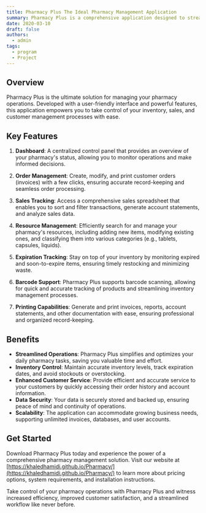 ```yaml
---
title: Pharmacy Plus The Ideal Pharmacy Management Application
summary: Pharmacy Plus is a comprehensive application designed to streamline the management of your pharmacy, providing a wide range of features and functionalities to enhance efficiency and productivity.
date: 2020-03-10
draft: false
authors:
  - admin
tags:
  - program
  - Project
---
```


## Overview

Pharmacy Plus is the ultimate solution for managing your pharmacy operations. Developed with a user-friendly interface and powerful features, this application empowers you to take control of your inventory, sales, and customer management processes with ease.

## Key Features

1. **Dashboard**: A centralized control panel that provides an overview of your pharmacy's status, allowing you to monitor operations and make informed decisions.

2. **Order Management**: Create, modify, and print customer orders (invoices) with a few clicks, ensuring accurate record-keeping and seamless order processing.

3. **Sales Tracking**: Access a comprehensive sales spreadsheet that enables you to sort and filter transactions, generate account statements, and analyze sales data.

4. **Resource Management**: Efficiently search for and manage your pharmacy's resources, including adding new items, modifying existing ones, and classifying them into various categories (e.g., tablets, capsules, liquids).

5. **Expiration Tracking**: Stay on top of your inventory by monitoring expired and soon-to-expire items, ensuring timely restocking and minimizing waste.

6. **Barcode Support**: Pharmacy Plus supports barcode scanning, allowing for quick and accurate tracking of products and streamlining inventory management processes.

7. **Printing Capabilities**: Generate and print invoices, reports, account statements, and other documentation with ease, ensuring professional and organized record-keeping.

## Benefits

- **Streamlined Operations**: Pharmacy Plus simplifies and optimizes your daily pharmacy tasks, saving you valuable time and effort.
- **Inventory Control**: Maintain accurate inventory levels, track expiration dates, and avoid stockouts or overstocking.
- **Enhanced Customer Service**: Provide efficient and accurate service to your customers by quickly accessing their order history and account information.
- **Data Security**: Your data is securely stored and backed up, ensuring peace of mind and continuity of operations.
- **Scalability**: The application can accommodate growing business needs, supporting unlimited invoices, databases, and user accounts.

## Get Started

Download Pharmacy Plus today and experience the power of a comprehensive pharmacy management solution. Visit our website at [https://khaledhamidi.github.io/Pharmacy/](https://khaledhamidi.github.io/Pharmacy/) to learn more about pricing options, system requirements, and installation instructions.

Take control of your pharmacy operations with Pharmacy Plus and witness increased efficiency, improved customer satisfaction, and a streamlined workflow like never before.